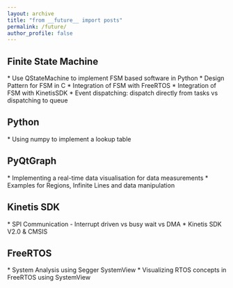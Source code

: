 ```yaml
---
layout: archive
title: "from __future__ import posts"
permalink: /future/
author_profile: false
---
```


<h2>Finite State Machine</h2>
* Use QStateMachine to implement FSM based software in Python
* Design Pattern for FSM in C
  * Integration of FSM with FreeRTOS
  * Integration of FSM with KinetisSDK
  * Event dispatching: dispatch directly from tasks vs dispatching to queue
  
<h2>Python</h2>
* Using numpy to implement a lookup table

<h2>PyQtGraph</h2>
* Implementing a real-time data visualisation for data measurements
* Examples for Regions, Infinite Lines and data manipulation

<h2>Kinetis SDK</h2>
* SPI Communication - Interrupt driven vs busy wait vs DMA
* Kinetis SDK V2.0 & CMSIS

<h2>FreeRTOS</h2>
* System Analysis using Segger SystemView
* Visualizing RTOS concepts in FreeRTOS using SystemView
